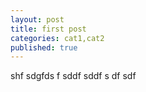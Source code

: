 ```yaml
---
layout: post
title: first post
categories: cat1,cat2
published: true
---
```


shf
sdgfds
f
sddf
sddf
s
df
sdf
